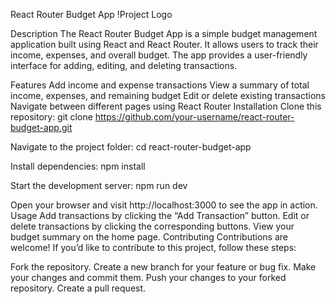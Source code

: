 React Router Budget App
!Project Logo <!-- Replace with your project logo or relevant image -->

Description
The React Router Budget App is a simple budget management application built using React and React Router. It allows users to track their income, expenses, and overall budget. The app provides a user-friendly interface for adding, editing, and deleting transactions.

Features
Add income and expense transactions
View a summary of total income, expenses, and remaining budget
Edit or delete existing transactions
Navigate between different pages using React Router
Installation
Clone this repository:
git clone https://github.com/your-username/react-router-budget-app.git

Navigate to the project folder:
cd react-router-budget-app

Install dependencies:
npm install

Start the development server:
npm run dev

Open your browser and visit http://localhost:3000 to see the app in action.
Usage
Add transactions by clicking the “Add Transaction” button.
Edit or delete transactions by clicking the corresponding buttons.
View your budget summary on the home page.
Contributing
Contributions are welcome! If you’d like to contribute to this project, follow these steps:

Fork the repository.
Create a new branch for your feature or bug fix.
Make your changes and commit them.
Push your changes to your forked repository.
Create a pull request.
